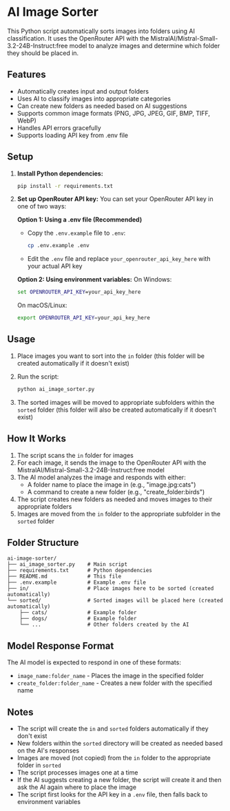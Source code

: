 # AI Image Sorter

This Python script automatically sorts images into folders using AI classification. It uses the OpenRouter API with the MistralAI/Mistral-Small-3.2-24B-Instruct:free model to analyze images and determine which folder they should be placed in.

## Features

- Automatically creates input and output folders
- Uses AI to classify images into appropriate categories
- Can create new folders as needed based on AI suggestions
- Supports common image formats (PNG, JPG, JPEG, GIF, BMP, TIFF, WebP)
- Handles API errors gracefully
- Supports loading API key from .env file

## Setup

1. **Install Python dependencies:**
   ```bash
   pip install -r requirements.txt
   ```

2. **Set up OpenRouter API key:**
   You can set your OpenRouter API key in one of two ways:
   
   **Option 1: Using a .env file (Recommended)**
   - Copy the `.env.example` file to `.env`:
     ```bash
     cp .env.example .env
     ```
   - Edit the `.env` file and replace `your_openrouter_api_key_here` with your actual API key
   
   **Option 2: Using environment variables:**
   On Windows:
   ```cmd
   set OPENROUTER_API_KEY=your_api_key_here
   ```
   
   On macOS/Linux:
   ```bash
   export OPENROUTER_API_KEY=your_api_key_here
   ```

## Usage

1. Place images you want to sort into the `in` folder (this folder will be created automatically if it doesn't exist)

2. Run the script:
   ```bash
   python ai_image_sorter.py
   ```

3. The sorted images will be moved to appropriate subfolders within the `sorted` folder (this folder will also be created automatically if it doesn't exist)

## How It Works

1. The script scans the `in` folder for images
2. For each image, it sends the image to the OpenRouter API with the MistralAI/Mistral-Small-3.2-24B-Instruct:free model
3. The AI model analyzes the image and responds with either:
   - A folder name to place the image in (e.g., "image.jpg:cats")
   - A command to create a new folder (e.g., "create_folder:birds")
4. The script creates new folders as needed and moves images to their appropriate folders
5. Images are moved from the `in` folder to the appropriate subfolder in the `sorted` folder

## Folder Structure

```
ai-image-sorter/
├── ai_image_sorter.py    # Main script
├── requirements.txt      # Python dependencies
├── README.md             # This file
├── .env.example          # Example .env file
├── in/                   # Place images here to be sorted (created automatically)
└── sorted/               # Sorted images will be placed here (created automatically)
    ├── cats/             # Example folder
    ├── dogs/             # Example folder
    └── ...               # Other folders created by the AI
```

## Model Response Format

The AI model is expected to respond in one of these formats:
- `image_name:folder_name` - Places the image in the specified folder
- `create_folder:folder_name` - Creates a new folder with the specified name

## Notes

- The script will create the `in` and `sorted` folders automatically if they don't exist
- New folders within the `sorted` directory will be created as needed based on the AI's responses
- Images are moved (not copied) from the `in` folder to the appropriate folder in `sorted`
- The script processes images one at a time
- If the AI suggests creating a new folder, the script will create it and then ask the AI again where to place the image
- The script first looks for the API key in a `.env` file, then falls back to environment variables
